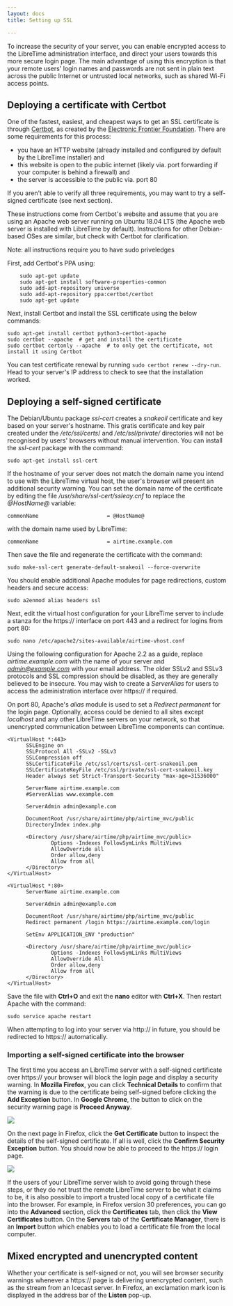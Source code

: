 ```yaml
---
layout: docs
title: Setting up SSL

---
```


To increase the security of your server, you can enable encrypted access to the LibreTime administration interface, and direct your users towards this more secure login page. The main advantage of using this encryption is that your remote users' login names and passwords are not sent in plain text across the public Internet or untrusted local networks, such as shared Wi-Fi access points.

## Deploying a certificate with Certbot

One of the fastest, easiest, and cheapest ways to get an SSL certificate is through [Certbot](https://certbot.eff.org/), as created by the
[Electronic Frontier Foundation](https://www.eff.org/). There are some requirements for this process:
- you have an HTTP website (already installed and configured by default by the LibreTime installer) and
- this website is open to the public internet (likely via. port forwarding if your computer is behind a firewall) and
- the server is accessible to the public via. port 80

If you aren't able to verify all three requirements, you may want to try a self-signed certificate (see next section).

These instructions come from Certbot's website and assume that you are using an Apache web server
running on Ubuntu 18.04 LTS (the Apache web server is installed with LibreTime by default).
Instructions for other Debian-based OSes are similar, but check with Certbot for clarification.

Note: all instructions require you to have sudo priveledges

First, add Certbot's PPA using:

```
    sudo apt-get update
    sudo apt-get install software-properties-common
    sudo add-apt-repository universe
    sudo add-apt-repository ppa:certbot/certbot
    sudo apt-get update
```

Next, install Certbot and install the SSL certificate using the below commands:

```
sudo apt-get install certbot python3-certbot-apache
sudo certbot --apache  # get and install the certificate
sudo certbot certonly --apache  # to only get the certificate, not install it using Certbot
```

You can test certificate renewal by running `sudo certbot renew --dry-run`.
Head to your server's IP address to check to see that the installation worked.

## Deploying a self-signed certificate

The Debian/Ubuntu package *ssl-cert* creates a *snakeoil* certificate and key based on your server's hostname. This gratis certificate and key pair created under the */etc/ssl/certs*/ and */etc/ssl/private/* directories will not be recognised by users' browsers without manual intervention. You can install the *ssl-cert* package with the command:

    sudo apt-get install ssl-cert

If the hostname of your server does not match the domain name you intend to use with the LibreTime virtual host, the user's browser will present an additional security warning. You can set the domain name of the certificate by editing the file */usr/share/ssl-cert/ssleay.cnf* to replace the *@HostName@* variable:

    commonName                      = @HostName@

with the domain name used by LibreTime:

    commonName                      = airtime.example.com

Then save the file and regenerate the certificate with the command:

    sudo make-ssl-cert generate-default-snakeoil --force-overwrite

You should enable additional Apache modules for page redirections, custom headers and secure access:

    sudo a2enmod alias headers ssl

Next, edit the virtual host configuration for your LibreTime server to include a stanza for the https:// interface on port 443 and a redirect for logins from port 80:

    sudo nano /etc/apache2/sites-available/airtime-vhost.conf

Using the following configuration for Apache 2.2 as a guide, replace *airtime.example.com* with the name of your server and *admin@example.com* with your email address. The older SSLv2 and SSLv3 protocols and SSL compression should be disabled, as they are generally believed to be insecure. You may wish to create a *ServerAlias* for users to access the administration interface over https:// if required.

On port 80, Apache's *alias* module is used to set a *Redirect permanent* for the login page. Optionally, access could be denied to all sites except *localhost* and any other LibreTime servers on your network, so that unencrypted communication between LibreTime components can continue.

```
<VirtualHost *:443>
      SSLEngine on
      SSLProtocol All -SSLv2 -SSLv3
      SSLCompression off
      SSLCertificateFile /etc/ssl/certs/ssl-cert-snakeoil.pem
      SSLCertificateKeyFile /etc/ssl/private/ssl-cert-snakeoil.key
      Header always set Strict-Transport-Security "max-age=31536000"

      ServerName airtime.example.com
      #ServerAlias www.example.com

      ServerAdmin admin@example.com

      DocumentRoot /usr/share/airtime/php/airtime_mvc/public
      DirectoryIndex index.php

      <Directory /usr/share/airtime/php/airtime_mvc/public>
              Options -Indexes FollowSymLinks MultiViews
              AllowOverride all
              Order allow,deny
              Allow from all
      </Directory>
</VirtualHost>

<VirtualHost *:80>
      ServerName airtime.example.com

      ServerAdmin admin@example.com

      DocumentRoot /usr/share/airtime/php/airtime_mvc/public
      Redirect permanent /login https://airtime.example.com/login

      SetEnv APPLICATION_ENV "production"

      <Directory /usr/share/airtime/php/airtime_mvc/public>
              Options -Indexes FollowSymLinks MultiViews
              AllowOverride All
              Order allow,deny
              Allow from all
      </Directory>
</VirtualHost> 
```

Save the file with **Ctrl+O** and exit the **nano** editor with **Ctrl+X**. Then restart Apache with the command:

    sudo service apache restart

When attempting to log into your server via http:// in future, you should be redirected to https:// automatically.

### Importing a self-signed certificate into the browser

The first time you access an LibreTime server with a self-signed certificate over https:// your browser will block the login page and display a security warning. In **Mozilla Firefox**, you can click **Technical Details** to confirm that the warning is due to the certificate being self-signed before clicking the **Add Exception** button. In **Google Chrome**, the button to click on the security warning page is **Proceed Anyway**.

![](img/Screenshot547-connection_untrusted.png)

On the next page in Firefox, click the **Get Certificate** button to inspect the details of the self-signed certificate. If all is well, click the **Confirm Security Exception** button. You should now be able to proceed to the https:// login page.  

![](img/Screenshot548-confirm_exception.png)

If the users of your LibreTime server wish to avoid going through these steps, or they do not trust the remote LibreTime server to be what it claims to be, it is also possible to import a trusted local copy of a certificate file into the browser. For example, in Firefox version 30 preferences, you can go into the **Advanced** section, click the **Certificates** tab, then click the **View Certificates** button. On the **Servers** tab of the **Certificate Manager**, there is an **Import** button which enables you to load a certificate file from the local computer.

## Mixed encrypted and unencrypted content

Whether your certificate is self-signed or not, you will see browser security warnings whenever a https:// page is delivering unencrypted content, such as the stream from an Icecast server. In Firefox, an exclamation mark icon is displayed in the address bar of the **Listen** pop-up.

